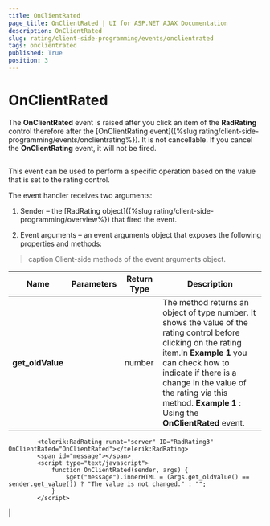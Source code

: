 ```yaml
---
title: OnClientRated
page_title: OnClientRated | UI for ASP.NET AJAX Documentation
description: OnClientRated
slug: rating/client-side-programming/events/onclientrated
tags: onclientrated
published: True
position: 3
---
```


# OnClientRated



The __OnClientRated__ event is raised after you click an item of the __RadRating__ control therefore after the [OnClientRating event]({%slug rating/client-side-programming/events/onclientrating%}). It is not cancellable. If you cancel the __OnClientRating__ event, it will not be fired.

## 

This event can be used to perform a specific operation based on the value that is set to the rating control.

The event handler receives two arguments:

1. Sender – the [RadRating object]({%slug rating/client-side-programming/overview%}) that fired the event.

1. Event arguments – an event arguments object that exposes the following properties and methods:


>caption Client-side methods of the event arguments object.

| Name | Parameters | Return Type | Description |
| ------ | ------ | ------ | ------ |
| __get_oldValue__ ||number|The method returns an object of type number. It shows the value of the rating control before clicking on the rating item.In __Example 1__ you can check how to indicate if there is a change in the value of the rating via this method. __Example 1__ : Using the __OnClientRated__ event.

````ASPNET
	    <telerik:RadRating runat="server" ID="RadRating3" OnClientRated="OnClientRated"></telerik:RadRating>
	    <span id="message"></span>
	    <script type="text/javascript">
	        function OnClientRated(sender, args) {
	            $get("message").innerHTML = (args.get_oldValue() == sender.get_value()) ? "The value is not changed." : "";
	        }
	    </script>
````

|
